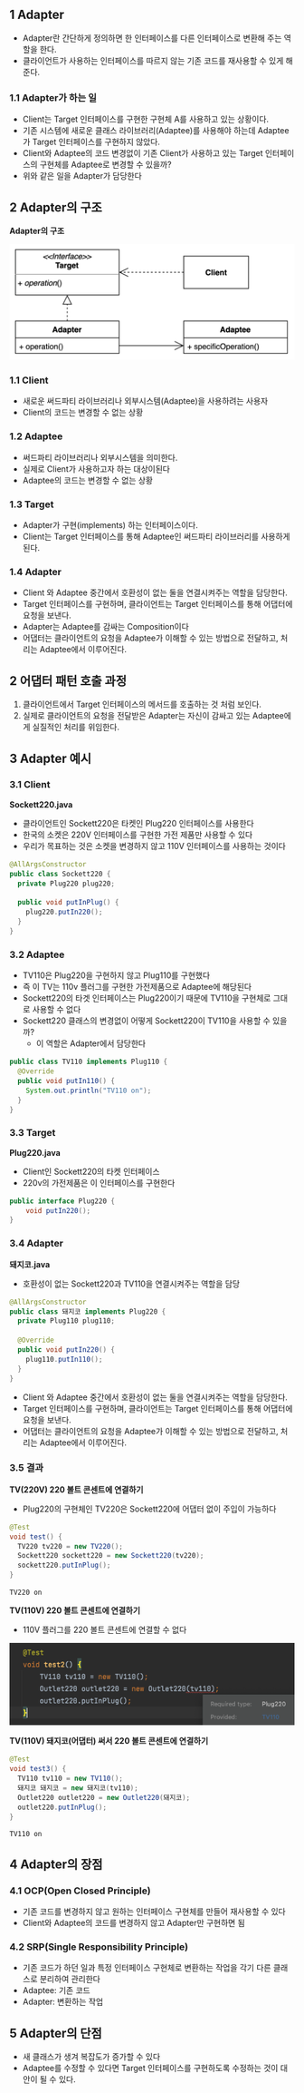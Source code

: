 ## 1 Adapter

* Adapter란 간단하게 정의하면 한 인터페이스를 다른 인터페이스로 변환해 주는 역할을 한다.
* 클라이언트가 사용하는 인터페이스를 따르지 않는 기존 코드를 재사용할 수 있게 해준다.



### 1.1 Adapter가 하는 일

* Client는 Target 인터페이스를 구현한 구현체 A를 사용하고 있는 상황이다.
* 기존 시스템에 새로운 클래스 라이브러리(Adaptee)를 사용해야 하는데 Adaptee가 Target 인터페이스를 구현하지 않았다.
* Client와 Adaptee의 코드 변경없이 기존 Client가 사용하고 있는 Target 인터페이스의 구현체를 Adaptee로 변경할 수 있을까?
* 위와 같은 일을 Adapter가 담당한다



## 2 Adapter의 구조

**Adapter의 구조**

![structure](images/structure.png)



### 1.1 Client

* 새로운 써드파티 라이브러리나 외부시스템(Adaptee)을 사용하려는 사용자
* Client의 코드는 변경할 수 없는 상황



### 1.2 Adaptee

* 써드파티 라이브러리나 외부시스템을 의미한다.
* 실제로 Client가 사용하고자 하는 대상이된다
* Adaptee의 코드는 변경할 수 없는 상황



### 1.3 Target

* Adapter가 구현(implements) 하는 인터페이스이다. 
* Client는 Target 인터페이스를 통해 Adaptee인 써드파티 라이브러리를 사용하게 된다.



### 1.4 Adapter

* Client 와 Adaptee 중간에서 호환성이 없는 둘을 연결시켜주는 역할을 담당한다. 
* Target 인터페이스를 구현하며, 클라이언트는 Target 인터페이스를 통해 어댑터에 요청을 보낸다.
* Adapter는 Adaptee를 감싸는 Composition이다
* 어댑터는 클라이언트의 요청을 Adaptee가 이해할 수 있는 방법으로 전달하고, 처리는 Adaptee에서 이루어진다.



## 2 어댑터 패턴 호출 과정

1. 클라이언트에서 Target 인터페이스의 메서드를 호출하는 것 처럼 보인다. 
2. 실제로 클라이언트의 요청을 전달받은 Adapter는 자신이 감싸고 있는 Adaptee에게 실질적인 처리를 위임한다.



## 3 Adapter 예시



### 3.1 Client

**Sockett220.java**

* 클라이언트인 Sockett220은 타켓인 Plug220 인터페이스를 사용한다
* 한국의 소켓은 220V 인터페이스를 구현한 가전 제품만 사용할 수 있다
* 우리가 목표하는 것은 소켓을 변경하지 않고 110V 인터페이스를 사용하는 것이다

```java
@AllArgsConstructor
public class Sockett220 {
  private Plug220 plug220;

  public void putInPlug() {
    plug220.putIn220();
  }
}
```



### 3.2 Adaptee

* TV110은 Plug220을 구현하지 않고 Plug110를 구현했다
* 즉 이 TV는 110v 플러그를 구현한 가전제품으로 Adaptee에 해당된다
* Sockett220의 타겟 인터페이스는 Plug220이기 때문에 TV110을 구현체로 그대로 사용할 수 없다
* Sockett220 클래스의 변경없이 어떻게 Sockett220이 TV110을 사용할 수 있을까?
	* 이 역할은 Adapter에서 담당한다


```java
public class TV110 implements Plug110 {
  @Override
  public void putIn110() {
    System.out.println("TV110 on");
  }
}
```



### 3.3 Target

**Plug220.java**

* Client인 Sockett220의 타켓 인터페이스
* 220v의 가전제품은 이 인터페이스를 구현한다

```java
public interface Plug220 {
    void putIn220();
}
```



### 3.4 Adapter

**돼지코.java**

* 호환성이 없는 Sockett220과 TV110을 연결시켜주는 역할을 담당

```java
@AllArgsConstructor
public class 돼지코 implements Plug220 {
  private Plug110 plug110;

  @Override
  public void putIn220() {
    plug110.putIn110();
  }
}
```

* Client 와 Adaptee 중간에서 호환성이 없는 둘을 연결시켜주는 역할을 담당한다. 
* Target 인터페이스를 구현하며, 클라이언트는 Target 인터페이스를 통해 어댑터에 요청을 보낸다. 
* 어댑터는 클라이언트의 요청을 Adaptee가 이해할 수 있는 방법으로 전달하고, 처리는 Adaptee에서 이루어진다.



### 3.5 결과



**TV(220V) 220 볼트 콘센트에 연결하기**

* Plug220의 구현체인 TV220은 Sockett220에 어댑터 없이 주입이 가능하다

```java
@Test
void test() {
  TV220 tv220 = new TV220();
  Sockett220 sockett220 = new Sockett220(tv220);
  sockett220.putInPlug();
}
```

```
TV220 on
```



**TV(110V) 220 볼트 콘센트에 연결하기**

* 110V 플러그를 220 볼트 콘센트에 연결할 수 없다

![image-20220321202403473](images/test2.png)



**TV(110V) 돼지코(어댑터) 써서 220 볼트 콘센트에 연결하기**

```java
@Test
void test3() {
  TV110 tv110 = new TV110();
  돼지코 돼지코 = new 돼지코(tv110);
  Outlet220 outlet220 = new Outlet220(돼지코);
  outlet220.putInPlug();
}
```

```
TV110 on
```



## 4 Adapter의 장점

### 4.1 OCP(Open Closed Principle)

* 기존 코드를 변경하지 않고 원하는 인터페이스 구현체를 만들어 재사용할 수 있다
* Client와 Adaptee의 코드를 변경하지 않고 Adapter만 구현하면 됨



### 4.2 SRP(Single Responsibility Principle)

* 기존 코드가 하던 일과 특정 인터페이스 구현체로 변환하는 작업을 각기 다른 클래스로 분리하여 관리한다
* Adaptee: 기존 코드 
* Adapter: 변환하는 작업



## 5 Adapter의 단점

* 새 클래스가 생겨 복잡도가 증가할 수 있다
* Adaptee를 수정할 수 있다면 Target 인터페이스를 구현하도록 수정하는 것이 대안이 될 수 있다.